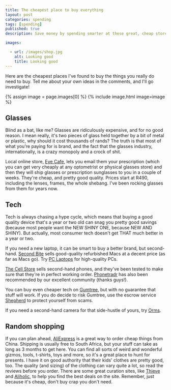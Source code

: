 ```yaml
---
title: The cheapest place to buy everything
layout: post
categories: spending
tags: [spending]
published: true
description: Save money by spending smarter at these great, cheap stores.

images:

  - url: /images/shop.jpg
    alt: Looking good
    title: Looking good
---
```

Here are the cheapest places I've found to buy the things you really do need to buy. Tell me about your own ideas in the comments, and I'll go investigate!
<!--more-->

{% assign image = page.images[0] %}
{% include image.html image=image %}

## Glasses
Blind as a bat, like me? Glasses are ridiculously expensive, and for no good reason. I mean really, it's two pieces of glass held together by a bit of metal or plastic, why should it cost thousands of rands? The truth is that most of what you're paying for is brand, and the fact that the glasses industry, internationally, is a crazy monopoly and a crock of shit.

Local online store, [Eye Cafe](http://eyecafe.co.za/), lets you email them your prescription (which you can get very cheaply at any optometrist or physical glasses store) and then they will ship glasses or prescription sunglasses to you in a couple of weeks. They're cheap, and pretty good quality. Prices start at R490, including the lenses, frames, the whole shebang. I've been rocking glasses from them for years now.

## Tech
Tech is always chasing a hype cycle, which means that buying a good quality device that's a year or two old can snag you pretty good savings (because most people want the NEW SHINY ONE, because NEW AND SHINY). But actually, most consumer tech doesn't get THAT much better in a year or two.

If you need a new laptop, it can be smart to buy a better brand, but second-hand. [Second Bite](http://secondbite.co.za/) sells good-quality refurbished Macs at a decent price (as far as Macs go). Try [PC Laptops](https://www.pclaptops.co.za/) for high-quality PCs.

[The Cell Store](https://www.thecellstore.co.za/product-category/certified-pre-owned/) sells second-hand phones, and they've been tested to make sure that they're in perfect working order. [Phonetradr](https://www.phonetradr.com/) has also been recommended by our excellent community (thanks guys!).

You can buy even cheaper tech on [Gumtree](http://gumtree.co.za/), but with no guarantee that stuff will work. If you do decide to risk Gumtree, use the escrow service [Shepherd](https://www.paywithshepherd.com/) to protect yourself from scams.

If you need a second-hand camera for that side-hustle of yours, try [Orms](http://orms.co.za/).

## Random shopping
If you can plan ahead, [AliExpress](https://www.aliexpress.com/) is a great way to order cheap things from China. Shipping is usually free to South Africa, but your stuff can take as long as 3 months to get here. You can find all sorts of weird and wonderful gizmos, tools, t-shirts, toys and more, so it's a great place to hunt for presents. I have it on good authority that their kids' clothes are pretty good, too. The quality (and sizing) of the clothing can vary quite a lot, so read the reviews before you order. There are some great curation sites, like [Thieve](https://thieve.co/) and [Aliholic](https://aliholic.com/), to help you find the best deals on the site. Remember, just because it's cheap, don't buy crap you don't need.
